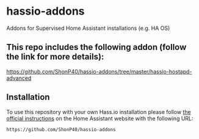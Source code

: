 # hassio-addons
Addons for Supervised Home Assistant installations (e.g. HA OS)

## This repo includes the following addon (follow the link for more details):

https://github.com/ShonP40/hassio-addons/tree/master/hassio-hostapd-advanced

## Installation

To use this repository with your own Hass.io installation please follow [the official instructions](https://www.home-assistant.io/hassio/installing_third_party_addons/) on the Home Assistant website with the following URL:

```txt
https://github.com/ShonP40/hassio-addons
```
